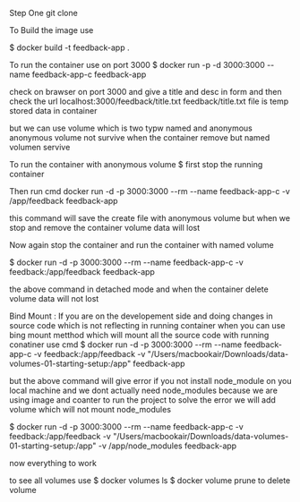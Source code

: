 Step One git clone 

To Build the image use

$ docker build -t feedback-app .

To run the container use on port 3000
$ docker run -p -d  3000:3000 --name feedback-app-c feedback-app  

check on brawser on port 3000
and give a title and desc in form and then check the url localhost:3000/feedback/title.txt
feedback/title.txt file is temp stored data in container

but we can use volume which is two typw named and anonymous
anonymous volume not survive when the container remove but named volumen servive

To run the container with anonymous volume
$ first stop the running container

Then run cmd
docker run -d -p 3000:3000 --rm --name feedback-app-c -v /app/feedback feedback-app

this command will save the create file with anonymous volume but when we stop and remove the container volume data will lost

Now again stop the container and run the container with named volume

$ docker run -d -p 3000:3000 --rm --name feedback-app-c -v feedback:/app/feedback feedback-app

the above command in detached mode and when the container delete volume data will not lost

Bind Mount : If you are on the developement side and doing changes in source code which is not reflecting in running container when you can use bing mount metthod
which will mount all the source code with running conatiner 
use cmd
$ docker run -d -p 3000:3000 --rm --name feedback-app-c -v feedback:/app/feedback -v "/Users/macbookair/Downloads/data-volumes-01-starting-setup:/app" feedback-app

but the above command will give error if you not install node_module on you local machine and we dont actually need node_modules because we are using image and coanter to run the project 
to solve the error we will add volume which will not mount node_modules

$ docker run -d -p 3000:3000 --rm --name feedback-app-c -v feedback:/app/feedback -v "/Users/macbookair/Downloads/data-volumes-01-starting-setup:/app" -v /app/node_modules feedback-app

now everything to work 

to see all volumes use
$ docker volumes ls
$ docker volume prune to delete volume